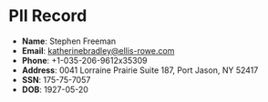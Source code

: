 # PII Record
- **Name**: Stephen Freeman
- **Email**: katherinebradley@ellis-rowe.com
- **Phone**: +1-035-206-9612x35309
- **Address**: 0041 Lorraine Prairie Suite 187, Port Jason, NY 52417
- **SSN**: 175-75-7057
- **DOB**: 1927-05-20

